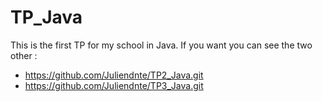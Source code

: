# TP_Java
This is the first TP for my school in Java. If you want you can see the two other :
- https://github.com/Juliendnte/TP2_Java.git
- https://github.com/Juliendnte/TP3_Java.git

